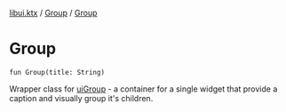 [libui.ktx](../README.md) / [Group](README.md) / [Group](-group.md)

# Group

`fun Group(title: String)`

Wrapper class for [uiGroup](../../libui/ui-group.md) - a container for a single widget that provide
a caption and visually group it's children.
